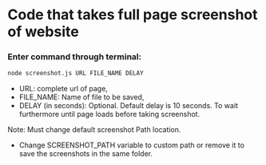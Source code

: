 # Code that takes full page screenshot of website

### Enter command through terminal:

```sh
node screenshot.js URL FILE_NAME DELAY
```

- URL: complete url of page,
- FILE_NAME: Name of file to be saved,
- DELAY (in seconds): Optional. Default delay is 10 seconds. To wait furthermore until page loads before taking screenshot.

Note: Must change default screenshot Path location.

- Change SCREENSHOT_PATH variable to custom path or remove it to save the screenshots in the same folder.
